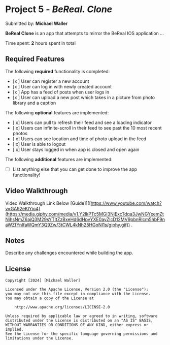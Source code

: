 # Project 5 - *BeReal. Clone*

Submitted by: **Michael Waller**

**BeReal Clone** is an app that attempts to mirror the BeReal IOS application ...

Time spent: **2** hours spent in total

## Required Features

The following **required** functionality is completed:

- [x ] User can register a new account
- [x ] User can log in with newly created account
- [x ] App has a feed of posts when user logs in
- [x ] User can upload a new post which takes in a picture from photo library and a caption	
 
The following **optional** features are implemented:

- [ x] Users can pull to refresh their feed and see a loading indicator
- [ x] Users can infinite-scroll in their feed to see past the 10 most recent photos
- [ x] Users can see location and time of photo upload in the feed	
- [ x] User is able to logout
- [ x] User stays logged in when app is closed and open again	


The following **additional** features are implemented:

- [ ] List anything else that you can get done to improve the app functionality!

## Video Walkthrough

Video Walkthrough Link Below
[Guide]]([https://www.youtube.com/watch?v=GA92eKlYio4](https://media.giphy.com/media/v1.Y2lkPTc5MGI3NjExcTdqa3JwNGYxemZtNjhsNmZ6ajQ3M29sYTltZzBxeHd6dHpvYXE0ayZlcD12MV9pbnRlcm5hbF9naWZfYnlfaWQmY3Q9Zw/3tCWL4kNh25HGoNI1s/giphy.gif)) .

## Notes

Describe any challenges encountered while building the app.

## License

    Copyright [2024] [Michael Waller]

    Licensed under the Apache License, Version 2.0 (the "License");
    you may not use this file except in compliance with the License.
    You may obtain a copy of the License at

        http://www.apache.org/licenses/LICENSE-2.0

    Unless required by applicable law or agreed to in writing, software
    distributed under the License is distributed on an "AS IS" BASIS,
    WITHOUT WARRANTIES OR CONDITIONS OF ANY KIND, either express or implied.
    See the License for the specific language governing permissions and
    limitations under the License.

